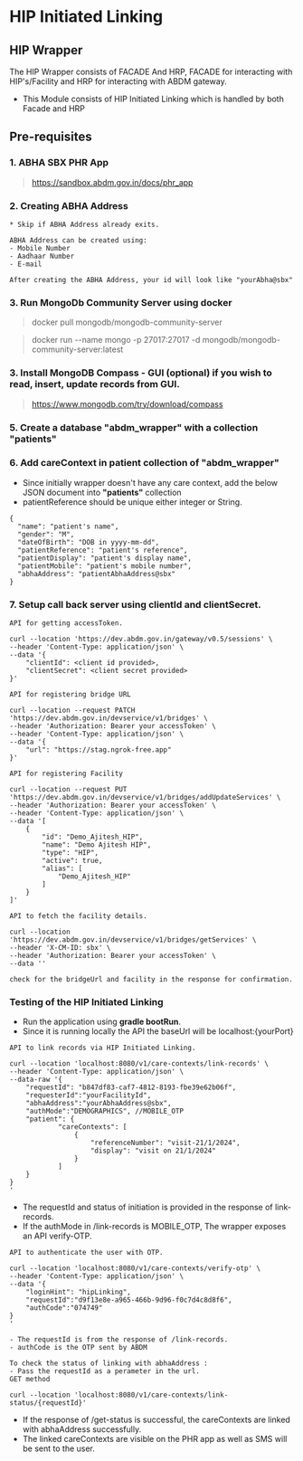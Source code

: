 # HIP Initiated Linking
## HIP Wrapper
The HIP Wrapper consists of FACADE And HRP, FACADE for interacting with HIP's/Facility and HRP for interacting with ABDM gateway.

- This Module consists of HIP Initiated Linking which is handled by both Facade and HRP

## Pre-requisites
### 1. ABHA SBX PHR App

> https://sandbox.abdm.gov.in/docs/phr_app


### 2. Creating ABHA Address

```
* Skip if ABHA Address already exits.

ABHA Address can be created using: 
- Mobile Number
- Aadhaar Number
- E-mail

After creating the ABHA Address, your id will look like "yourAbha@sbx"
```

### 3. Run MongoDb Community Server using docker
> docker pull mongodb/mongodb-community-server

> docker run --name mongo -p 27017:27017 -d mongodb/mongodb-community-server:latest

### 3. Install MongoDB Compass - GUI (optional) if you wish to read, insert, update records from GUI.
>https://www.mongodb.com/try/download/compass

### 5. Create a database "abdm_wrapper" with a collection "patients"
### 6. Add careContext in patient collection of "abdm_wrapper"
- Since initially wrapper doesn't have any care context, add the below JSON document into **"patients"** collection
- patientReference should be unique either integer or String.

```
{
  "name": "patient's name",
  "gender": "M",
  "dateOfBirth": "DOB in yyyy-mm-dd",
  "patientReference": "patient's reference",
  "patientDisplay": "patient's display name",
  "patientMobile": "patient's mobile number",
  "abhaAddress": "patientAbhaAddress@sbx"
}
```

### 7. Setup call back server using clientId and clientSecret.
```
API for getting accessToken.

curl --location 'https://dev.abdm.gov.in/gateway/v0.5/sessions' \
--header 'Content-Type: application/json' \
--data '{
    "clientId": <client id provided>,
    "clientSecret": <client secret provided>
}'
```
```
API for registering bridge URL

curl --location --request PATCH 'https://dev.abdm.gov.in/devservice/v1/bridges' \
--header 'Authorization: Bearer your accessToken' \
--header 'Content-Type: application/json' \
--data '{
    "url": "https://stag.ngrok-free.app"
}'
```
```
API for registering Facility

curl --location --request PUT 'https://dev.abdm.gov.in/devservice/v1/bridges/addUpdateServices' \
--header 'Authorization: Bearer your accessToken' \
--header 'Content-Type: application/json' \
--data '[
    {
        "id": "Demo_Ajitesh_HIP",
        "name": "Demo Ajitesh HIP",
        "type": "HIP",
        "active": true,
        "alias": [
            "Demo_Ajitesh_HIP"
        ]
    }
]'
```
```
API to fetch the facility details.

curl --location 'https://dev.abdm.gov.in/devservice/v1/bridges/getServices' \
--header 'X-CM-ID: sbx' \
--header 'Authorization: Bearer your accessToken' \
--data ''

check for the bridgeUrl and facility in the response for confirmation.
```
### Testing of the HIP Initiated Linking

- Run the application using **gradle bootRun**.
- Since it is running locally the API the baseUrl will be localhost:{yourPort}
```
API to link records via HIP Initiated Linking.

curl --location 'localhost:8080/v1/care-contexts/link-records' \
--header 'Content-Type: application/json' \
--data-raw '{
    "requestId": "b847df83-caf7-4812-8193-fbe39e62b06f",
	"requesterId":"yourFacilityId",
    "abhaAddress":"yourAbhaAddress@sbx",
    "authMode":"DEMOGRAPHICS", //MOBILE_OTP
	"patient": {
            "careContexts": [
                {
                    "referenceNumber": "visit-21/1/2024",
                    "display": "visit on 21/1/2024"
                }
            ]
	}
}
'
```
- The requestId and status of initiation is provided in the response of link-records. 
- If the authMode in /link-records is MOBILE_OTP, The wrapper exposes an API verify-OTP.
```
API to authenticate the user with OTP.

curl --location 'localhost:8080/v1/care-contexts/verify-otp' \
--header 'Content-Type: application/json' \
--data '{
    "loginHint": "hipLinking",
    "requestId":"d9f13e8e-a965-466b-9d96-f0c7d4c8d8f6", 
    "authCode":"074749" 
}
'

- The requestId is from the response of /link-records.
- authCode is the OTP sent by ABDM

```

```
To check the status of linking with abhaAddress :
- Pass the requestId as a perameter in the url.
GET method

curl --location 'localhost:8080/v1/care-contexts/link-status/{requestId}'
```
- If the response of /get-status is successful, the careContexts are linked with abhaAddress successfully.
- The linked careContexts are visible on the PHR app as well as SMS will be sent to the user.

